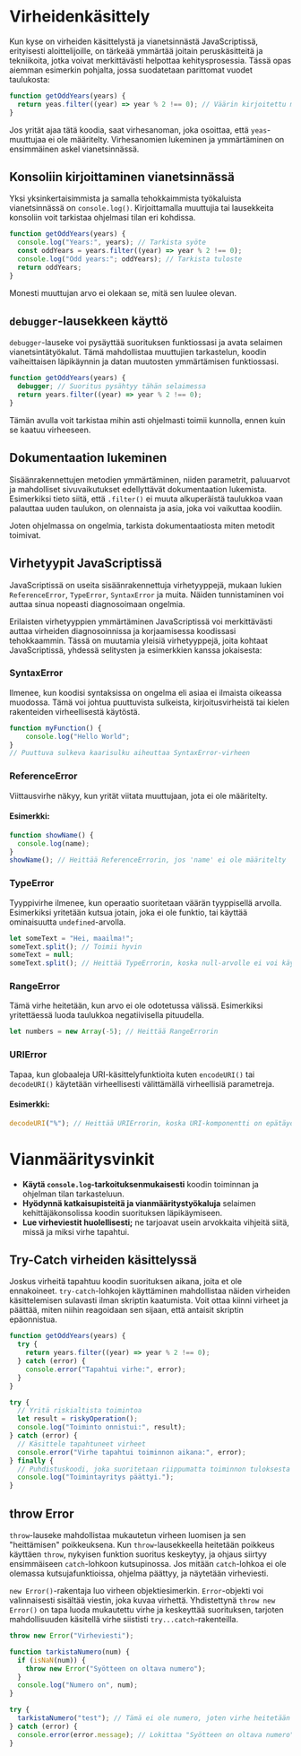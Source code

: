 # Virheidenkäsittely

Kun kyse on virheiden käsittelystä ja vianetsinnästä JavaScriptissä, erityisesti aloittelijoille, on tärkeää ymmärtää joitain peruskäsitteitä ja tekniikoita, jotka voivat merkittävästi helpottaa kehitysprosessia. Tässä opas aiemman esimerkin pohjalta, jossa suodatetaan parittomat vuodet taulukosta:

```javascript
function getOddYears(years) {
  return yeas.filter((year) => year % 2 !== 0); // Väärin kirjoitettu muuttujan nimi
}
```

Jos yrität ajaa tätä koodia, saat virhesanoman, joka osoittaa, että `yeas`-muuttujaa ei ole määritelty. Virhesanomien lukeminen ja ymmärtäminen on ensimmäinen askel vianetsinnässä.

## Konsoliin kirjoittaminen vianetsinnässä

Yksi yksinkertaisimmista ja samalla tehokkaimmista työkaluista vianetsinnässä on `console.log()`. Kirjoittamalla muuttujia tai lausekkeita konsoliin voit tarkistaa ohjelmasi tilan eri kohdissa.

```javascript
function getOddYears(years) {
  console.log("Years:", years); // Tarkista syöte
  const oddYears = years.filter((year) => year % 2 !== 0);
  console.log("Odd years:"; oddYears); // Tarkista tuloste
  return oddYears;
}
```

Monesti muuttujan arvo ei olekaan se, mitä sen luulee olevan.

## `debugger`-lausekkeen käyttö

`debugger`-lauseke voi pysäyttää suorituksen funktiossasi ja avata selaimen vianetsintätyökalut. Tämä mahdollistaa muuttujien tarkastelun, koodin vaiheittaisen läpikäynnin ja datan muutosten ymmärtämisen funktiossasi.

```javascript
function getOddYears(years) {
  debugger; // Suoritus pysähtyy tähän selaimessa
  return years.filter((year) => year % 2 !== 0);
}
```

Tämän avulla voit tarkistaa mihin asti ohjelmasti toimii kunnolla, ennen kuin se kaatuu virheeseen.

## Dokumentaation lukeminen

Sisäänrakennettujen metodien ymmärtäminen, niiden parametrit, paluuarvot ja mahdolliset sivuvaikutukset edellyttävät dokumentaation lukemista. Esimerkiksi tieto siitä, että `.filter()` ei muuta alkuperäistä taulukkoa vaan palauttaa uuden taulukon, on olennaista ja asia, joka voi vaikuttaa koodiin.

Joten ohjelmassa on ongelmia, tarkista dokumentaatiosta miten metodit toimivat.

## Virhetyypit JavaScriptissä

JavaScriptissä on useita sisäänrakennettuja virhetyyppejä, mukaan lukien `ReferenceError`, `TypeError`, `SyntaxError` ja muita. Näiden tunnistaminen voi auttaa sinua nopeasti diagnosoimaan ongelmia.

Erilaisten virhetyyppien ymmärtäminen JavaScriptissä voi merkittävästi auttaa virheiden diagnosoinnissa ja korjaamisessa koodissasi tehokkaammin. Tässä on muutamia yleisiä virhetyyppejä, joita kohtaat JavaScriptissä, yhdessä selitysten ja esimerkkien kanssa jokaisesta:

### SyntaxError

Ilmenee, kun koodisi syntaksissa on ongelma eli asiaa ei ilmaista oikeassa muodossa. Tämä voi johtua puuttuvista sulkeista, kirjoitusvirheistä tai kielen rakenteiden virheellisestä käytöstä.

```javascript
function myFunction() {
    console.log("Hello World";
}
// Puuttuva sulkeva kaarisulku aiheuttaa SyntaxError-virheen
```

### ReferenceError

Viittausvirhe näkyy, kun yrität viitata muuttujaan, jota ei ole määritelty.

#### Esimerkki:

```javascript
function showName() {
  console.log(name);
}
showName(); // Heittää ReferenceErrorin, jos 'name' ei ole määritelty
```

### TypeError

Tyyppivirhe ilmenee, kun operaatio suoritetaan väärän tyyppisellä arvolla. Esimerkiksi yritetään kutsua jotain, joka ei ole funktio, tai käyttää ominaisuutta `undefined`-arvolla.

```javascript
let someText = "Hei, maailma!";
someText.split(); // Toimii hyvin
someText = null;
someText.split(); // Heittää TypeErrorin, koska null-arvolle ei voi käyttää split-metodia
```

### RangeError

Tämä virhe heitetään, kun arvo ei ole odotetussa välissä. Esimerkiksi yritettäessä luoda taulukkoa negatiivisella pituudella.

```javascript
let numbers = new Array(-5); // Heittää RangeErrorin
```

### URIError

Tapaa, kun globaaleja URI-käsittelyfunktioita kuten `encodeURI()` tai `decodeURI()` käytetään virheellisesti välittämällä virheellisiä parametreja.

#### Esimerkki:

```javascript
decodeURI("%"); // Heittää URIErrorin, koska URI-komponentti on epätäydellinen
```

# Vianmääritysvinkit

- **Käytä `console.log`-tarkoituksenmukaisesti** koodin toiminnan ja ohjelman tilan tarkasteluun.
- **Hyödynnä katkaisupisteitä ja vianmääritystyökaluja** selaimen kehittäjäkonsolissa koodin suorituksen läpikäymiseen.
- **Lue virheviestit huolellisesti;** ne tarjoavat usein arvokkaita vihjeitä siitä, missä ja miksi virhe tapahtui.

## Try-Catch virheiden käsittelyssä

Joskus virheitä tapahtuu koodin suorituksen aikana, joita et ole ennakoineet. `try-catch`-lohkojen käyttäminen mahdollistaa näiden virheiden käsittelemisen sulavasti ilman skriptin kaatumista. Voit ottaa kiinni virheet ja päättää, miten niihin reagoidaan sen sijaan, että antaisit skriptin epäonnistua.

```javascript
function getOddYears(years) {
  try {
    return years.filter((year) => year % 2 !== 0);
  } catch (error) {
    console.error("Tapahtui virhe:", error);
  }
}
```

```javascript
try {
  // Yritä riskialtista toimintoa
  let result = riskyOperation();
  console.log("Toiminto onnistui:", result);
} catch (error) {
  // Käsittele tapahtuneet virheet
  console.error("Virhe tapahtui toiminnon aikana:", error);
} finally {
  // Puhdistuskoodi, joka suoritetaan riippumatta toiminnon tuloksesta
  console.log("Toimintayritys päättyi.");
}
```

## throw Error

`throw`-lauseke mahdollistaa mukautetun virheen luomisen ja sen "heittämisen" poikkeuksena. Kun `throw`-lausekkeella heitetään poikkeus käyttäen `throw`, nykyisen funktion suoritus keskeytyy, ja ohjaus siirtyy ensimmäiseen `catch`-lohkoon kutsupinossa. Jos mitään `catch`-lohkoa ei ole olemassa kutsujafunktioissa, ohjelma päättyy, ja näytetään virheviesti.

`new Error()`-rakentaja luo virheen objektiesimerkin. `Error`-objekti voi valinnaisesti sisältää viestin, joka kuvaa virhettä. Yhdistettynä `throw new Error()` on tapa luoda mukautettu virhe ja keskeyttää suorituksen, tarjoten mahdollisuuden käsitellä virhe siististi `try...catch`-rakenteilla.

```js
throw new Error("Virheviesti");
```

```js
function tarkistaNumero(num) {
  if (isNaN(num)) {
    throw new Error("Syötteen on oltava numero");
  }
  console.log("Numero on", num);
}

try {
  tarkistaNumero("test"); // Tämä ei ole numero, joten virhe heitetään
} catch (error) {
  console.error(error.message); // Lokittaa "Syötteen on oltava numero"
}
```
